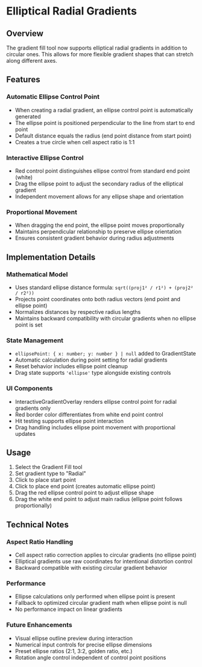 # Elliptical Radial Gradients

## Overview
The gradient fill tool now supports elliptical radial gradients in addition to circular ones. This allows for more flexible gradient shapes that can stretch along different axes.

## Features

### Automatic Ellipse Control Point
- When creating a radial gradient, an ellipse control point is automatically generated
- The ellipse point is positioned perpendicular to the line from start to end point
- Default distance equals the radius (end point distance from start point)
- Creates a true circle when cell aspect ratio is 1:1

### Interactive Ellipse Control
- Red control point distinguishes ellipse control from standard end point (white)
- Drag the ellipse point to adjust the secondary radius of the elliptical gradient
- Independent movement allows for any ellipse shape and orientation

### Proportional Movement
- When dragging the end point, the ellipse point moves proportionally
- Maintains perpendicular relationship to preserve ellipse orientation
- Ensures consistent gradient behavior during radius adjustments

## Implementation Details

### Mathematical Model
- Uses standard ellipse distance formula: `sqrt((proj1² / r1²) + (proj2² / r2²))`
- Projects point coordinates onto both radius vectors (end point and ellipse point)
- Normalizes distances by respective radius lengths
- Maintains backward compatibility with circular gradients when no ellipse point is set

### State Management
- `ellipsePoint: { x: number; y: number } | null` added to GradientState
- Automatic calculation during point setting for radial gradients
- Reset behavior includes ellipse point cleanup
- Drag state supports `'ellipse'` type alongside existing controls

### UI Components
- InteractiveGradientOverlay renders ellipse control point for radial gradients only
- Red border color differentiates from white end point control
- Hit testing supports ellipse point interaction
- Drag handling includes ellipse point movement with proportional updates

## Usage

1. Select the Gradient Fill tool
2. Set gradient type to "Radial" 
3. Click to place start point
4. Click to place end point (creates automatic ellipse point)
5. Drag the red ellipse control point to adjust ellipse shape
6. Drag the white end point to adjust main radius (ellipse point follows proportionally)

## Technical Notes

### Aspect Ratio Handling
- Cell aspect ratio correction applies to circular gradients (no ellipse point)
- Elliptical gradients use raw coordinates for intentional distortion control
- Backward compatible with existing circular gradient behavior

### Performance
- Ellipse calculations only performed when ellipse point is present
- Fallback to optimized circular gradient math when ellipse point is null
- No performance impact on linear gradients

### Future Enhancements
- Visual ellipse outline preview during interaction
- Numerical input controls for precise ellipse dimensions
- Preset ellipse ratios (2:1, 3:2, golden ratio, etc.)
- Rotation angle control independent of control point positions